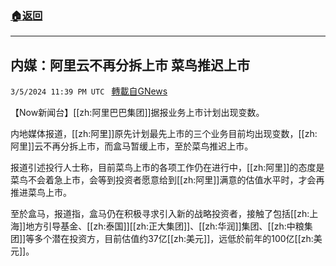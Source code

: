 ###  [:house:返回](README.md)
---


## 内媒：阿里云不再分拆上市 菜鸟推迟上市
`3/5/2024 11:39 PM UTC ` [轉載自GNews](https://gnews.org/articles/2368546)

【Now新闻台】[[zh:阿里巴巴集团]]据报业务上市计划出现变数。

内地媒体报道，[[zh:阿里]]原先计划最先上市的三个业务目前均出现变数，[[zh:阿里]]云不再分拆上市，而盒马暂缓上市，至於菜鸟推迟上市。

报道引述投行人士称，目前菜鸟上市的各项工作仍在进行中，[[zh:阿里]]的态度是菜鸟不会着急上市，会等到投资者愿意给到[[zh:阿里]]满意的估值水平时，才会再推进菜鸟上市。

至於盒马，报道指，盒马仍在积极寻求引入新的战略投资者，接触了包括[[zh:上海]]地方引导基金、[[zh:泰国]][[zh:正大集团]]、[[zh:华润]]集团、[[zh:中粮集团]]等多个潜在投资方，目前估值约37亿[[zh:美元]]，远低於前年的100亿[[zh:美元]]。
